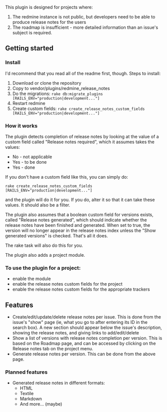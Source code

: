 This plugin is designed for projects where:

1. The redmine instance is not public, but developers need to be able to produce release notes for the users
2. The roadmap is insufficient - more detailed information than an issue's subject is required.

## Getting started

### Install

I'd recommend that you read all of the readme first, though.
Steps to install:

1. Download or clone the repository
2. Copy to vendor/plugins/redmine_release_notes
3. Do the migrations: <code>rake db:migrate_plugins [RAILS_ENV="production|development..."]</code>
4. Restart redmine
5. Create custom fields: <code>rake create_release_notes_custom_fields [RAILS_ENV="production|development..."]</code>

### How it works

The plugin detects completion of release notes by looking at the value of a custom field called "Release notes required", which it assumes takes the values:

* No - not applicable
* Yes - to be done
* Yes - done

If you don't have a custom field like this, you can simply do:

<code>rake create_release_notes_custom_fields [RAILS_ENV="production|development..."]</code>

and the plugin will do it for you. If you do, alter it so that it can take these values. It should also be a filter.

The plugin also assumes that a boolean custom field for versions exists, called "Release notes generated", which should indicate whether the release notes have been finished and generated. When set to true, the version will no longer appear in the release notes index unless the "Show generated versions" is checked. That's all it does.

The rake task will also do this for you.

The plugin also adds a project module.

### To use the plugin for a project:
* enable the module
* enable the release notes custom fields for the project
* enable the release notes custom fields for the appropriate trackers

## Features

* Create/edit/update/delete release notes per issue. This is done from the issue's "show" page (ie, what you go to after entering its ID in the search box). A new section should appear below the issue's description, showing the release notes, and giving links to add/edit/delete
* Show a list of versions with release notes completion per version. This is based on the Roadmap page, and can be accessed by clicking on the Release notes tab on the project menu.
* Generate release notes per version. This can be done from the above page.

### Planned features

* Generated release notes in different formats:
  * HTML
  * Textile
  * Markdown
  * And more... (maybe)
